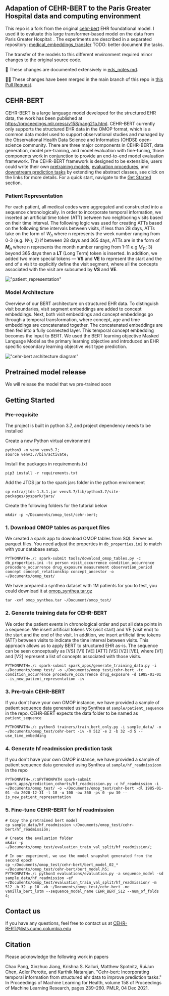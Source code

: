 ## Adapation of CEHR-BERT to the Paris Greater Hospital data and computing environment

This repo is a fork from the original [cehr-bert](https://github.com/cumc-dbmi/cehr-bert) EHR foundational model.
I used it to evaluate this large transformer-based model on the data from Paris Greater Hospital: . The experiments are described in a separated repository: [medical_embeddings_transfer](https://soda.gitlabpages.inria.fr/medical_embeddings_transfer/experiences.html) TODO: better document the tasks. 

The transfer of the models to this different environment required minor changes to the original source code. 

📄 These changes are documented extensively in [eds_notes.md](https://github.com/strayMat/cehr-bert/blob/master/eds_notes.md). 

👨‍💻 These changes have been merged in the main branch of this repo in [this Pull Request](https://github.com/strayMat/cehr-bert/pull/1).

## CEHR-BERT
CEHR-BERT is a large language model developed for the structured EHR data, the work has been published at https://proceedings.mlr.press/v158/pang21a.html. CEHR-BERT currently only supports the structured EHR data in the OMOP format, which is a common data model used to support observational studies and managed  by the Observational Health Data Science and Informatics (OHDSI) open-science community. 
There are three major components in CEHR-BERT, data generation, model pre-training, and model evaluation with fine-tuning, those components work in conjunction to provide an end-to-end model evaluation framework. The CEHR-BERT framework is designed to be extensible, users could write their own [pretraining models](trainers/README.md), [evaluation procedures](evaluations/README.md), and [downstream prediction tasks](spark_apps/README.md) by extending the abstract classes, see click on the links for more details. For a quick start, navigate to the [Get Started](#getting-started) section. 

### Patient Representation
For each patient, all medical codes were aggregated and constructed into a sequence chronologically.
In order to incorporate temporal information, we inserted an artificial time token (ATT) between two neighboring visits based on their time interval. 
The following logic was used for creating ATTs based on the following time intervals between visits, if less than 28 days, ATTs take on the form of $W_n$ where n represents the week number ranging from 0-3 (e.g. $W_1$); 2) if between 28 days and 365 days, ATTs are in the form of **$M_n$** where n represents the month number ranging from 1-11 e.g $M_{11}$; 3) beyond 365 days then a **LT** (Long Term) token is inserted. In addition, we added two more special tokens — **VS** and **VE** to represent the start and the end of a visit to explicitly define the visit segment, where all the concepts associated with the visit are subsumed by **VS** and **VE**. 

!["patient_representation"](images/tokenization_att_generation.png)

### Model Architecture 
Overview of our BERT architecture on structured EHR data. To distinguish visit boundaries, visit segment embeddings are added to concept embeddings. Next, both visit embeddings and concept embeddings go through a temporal transformation, where concept, age and time embeddings are concatenated together. The concatenated embeddings are then fed into a fully connected layer. This temporal concept embedding becomes the input to BERT. We used the BERT learning objective Masked Language Model as the primary learning objective and introduced an EHR specific secondary learning objective visit type prediction.

!["cehr-bert architecture diagram"](images/cehr_bert_architecture.png)

## Pretrained model release
We will release the model that we pre-trained soon

## Getting Started


### Pre-requisite
The project is built in python 3.7, and project dependency needs to be installed 

Create a new Python virtual environment
```console
python3 -m venv venv3.7;
source venv3.7/bin/activate;
```

Install the packages in requirements.txt
```console
pip3 install -r requirements.txt
```

Add the JTDS jar to the spark jars folder in the python environment 
```console
cp extra/jtds-1.3.1.jar venv3.7/lib/python3.7/site-packages/pyspark/jars/
```

Create the following folders for the tutorial below
```console
mkdir -p ~/Documents/omop_test/cehr-bert;
```

### 1. Download OMOP tables as parquet files
We created a spark app to download OMOP tables from SQL Server as parquet files. You need adjust the properties in `db_properties.ini` to match with your database setup. 
```console
PYTHONPATH=./: spark-submit tools/download_omop_tables.py -c db_properties.ini -tc person visit_occurrence condition_occurrence procedure_occurrence drug_exposure measurement observation_period concept concept_relationship concept_ancestor -o ~/Documents/omop_test/
```

We have prepared a synthea dataset with 1M patients for you to test, you could download it at [omop_synthea.tar.gz](https://drive.google.com/file/d/1k7-cZACaDNw8A1JRI37mfMAhEErxKaQJ/view?usp=share_link)

```console
tar -xvf omop_synthea.tar ~/Document/omop_test/
```

### 2. Generate training data for CEHR-BERT
We order the patient events in chronological order and put all data points in a sequence. We insert artificial tokens VS (visit start) and VE (visit end) to the start and the end of the visit. In addition, we insert artificial time tokens (ATT) between visits to indicate the time interval between visits. This approach allows us to apply BERT to structured EHR as-is.
The sequence can be seen conceptually as [VS] [V1] [VE] [ATT] [VS] [V2] [VE], where [V1] and [V2] represent a list of concepts associated with those visits.

```console
PYTHONPATH=./: spark-submit spark_apps/generate_training_data.py -i ~/Documents/omop_test/ -o ~/Documents/omop_test/cehr-bert -tc condition_occurrence procedure_occurrence drug_exposure -d 1985-01-01 --is_new_patient_representation -iv 
```

### 3. Pre-train CEHR-BERT
If you don't have your own OMOP instance, we have provided a sample of patient sequence data generated using Synthea at `sample/patient_sequence` in the repo. CEHR-BERT expects the data folder to be named as `patient_sequence`
```console
PYTHONPATH=./: python3 trainers/train_bert_only.py -i sample_data/ -o ~/Documents/omop_test/cehr-bert -iv -m 512 -e 2 -b 32 -d 5 --use_time_embedding 
```
### 4. Generate hf readmission prediction task
If you don't have your own OMOP instance, we have provided a sample of patient sequence data generated using Synthea at `sample/hf_readmissioon` in the repo
```console
PYTHONPATH=./:$PYTHONPATH spark-submit spark_apps/prediction_cohorts/hf_readmission.py -c hf_readmission -i ~/Documents/omop_test/ -o ~/Documents/omop_test/cehr-bert -dl 1985-01-01 -du 2020-12-31 -l 18 -u 100 -ow 360 -ps 0 -pw 30 --is_new_patient_representation
```

### 5. Fine-tune CEHR-BERT for hf readmission
```console
# Copy the pretrained bert model
cp sample_data/hf_readmission ~/Documents/omop_test/cehr-bert/hf_readmission;

# Create the evaluation folder
mkdir -p ~/Documents/omop_test/evaluation_train_val_split/hf_readmission/;

# In our experiment, we use the model snapshot generated from the second epoch
cp ~/Documents/omop_test/cehr-bert/bert_model_02_* ~/Documents/omop_test/cehr-bert/bert_model.h5;
PYTHONPATH=./: python3 evaluations/evaluation.py -a sequence_model -sd sample_data/hf_readmission -ef ~/Documents/omop_test/evaluation_train_val_split/hf_readmission/ -m 512 -b 32 -p 10 -vb ~/Documents/omop_test/cehr-bert -me vanilla_bert_lstm --sequence_model_name CEHR_BERT_512 --num_of_folds 4;
```

## Contact us
If you have any questions, feel free to contact us at CEHR-BERT@lists.cumc.columbia.edu

## Citation
Please acknowledge the following work in papers

Chao Pang, Xinzhuo Jiang, Krishna S. Kalluri, Matthew Spotnitz, RuiJun Chen, Adler
Perotte, and Karthik Natarajan. "Cehr-bert: Incorporating temporal information from
structured ehr data to improve prediction tasks." In Proceedings of Machine Learning for
Health, volume 158 of Proceedings of Machine Learning Research, pages 239–260. PMLR,
04 Dec 2021.
